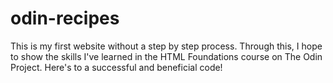 # odin-recipes
This is my first website without a step by step process. Through this, I hope to show the skills I've learned in the HTML Foundations course on The Odin Project. Here's to a successful and beneficial code!